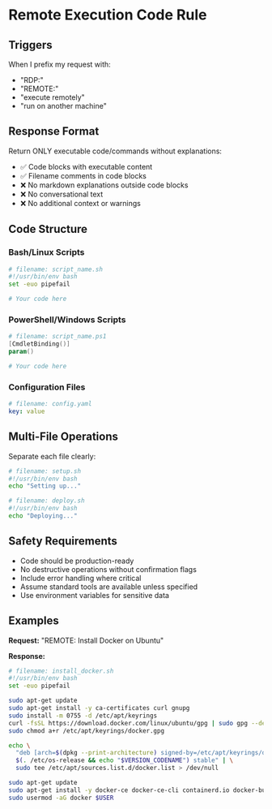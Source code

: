 # Remote Execution Code Rule

## Triggers

When I prefix my request with:
- "RDP:"
- "REMOTE:"
- "execute remotely"
- "run on another machine"

## Response Format

Return ONLY executable code/commands without explanations:

- ✅ Code blocks with executable content
- ✅ Filename comments in code blocks
- ❌ No markdown explanations outside code blocks
- ❌ No conversational text
- ❌ No additional context or warnings

## Code Structure

### Bash/Linux Scripts
```bash
# filename: script_name.sh
#!/usr/bin/env bash
set -euo pipefail

# Your code here
```

### PowerShell/Windows Scripts
```powershell
# filename: script_name.ps1
[CmdletBinding()]
param()

# Your code here
```

### Configuration Files
```yaml
# filename: config.yaml
key: value
```

## Multi-File Operations

Separate each file clearly:

```bash
# filename: setup.sh
#!/usr/bin/env bash
echo "Setting up..."
```

```bash
# filename: deploy.sh
#!/usr/bin/env bash
echo "Deploying..."
```

## Safety Requirements

- Code should be production-ready
- No destructive operations without confirmation flags
- Include error handling where critical
- Assume standard tools are available unless specified
- Use environment variables for sensitive data

## Examples

**Request:** "REMOTE: Install Docker on Ubuntu"

**Response:**
```bash
# filename: install_docker.sh
#!/usr/bin/env bash
set -euo pipefail

sudo apt-get update
sudo apt-get install -y ca-certificates curl gnupg
sudo install -m 0755 -d /etc/apt/keyrings
curl -fsSL https://download.docker.com/linux/ubuntu/gpg | sudo gpg --dearmor -o /etc/apt/keyrings/docker.gpg
sudo chmod a+r /etc/apt/keyrings/docker.gpg

echo \
  "deb [arch=$(dpkg --print-architecture) signed-by=/etc/apt/keyrings/docker.gpg] https://download.docker.com/linux/ubuntu \
  $(. /etc/os-release && echo "$VERSION_CODENAME") stable" | \
  sudo tee /etc/apt/sources.list.d/docker.list > /dev/null

sudo apt-get update
sudo apt-get install -y docker-ce docker-ce-cli containerd.io docker-buildx-plugin docker-compose-plugin
sudo usermod -aG docker $USER
```

